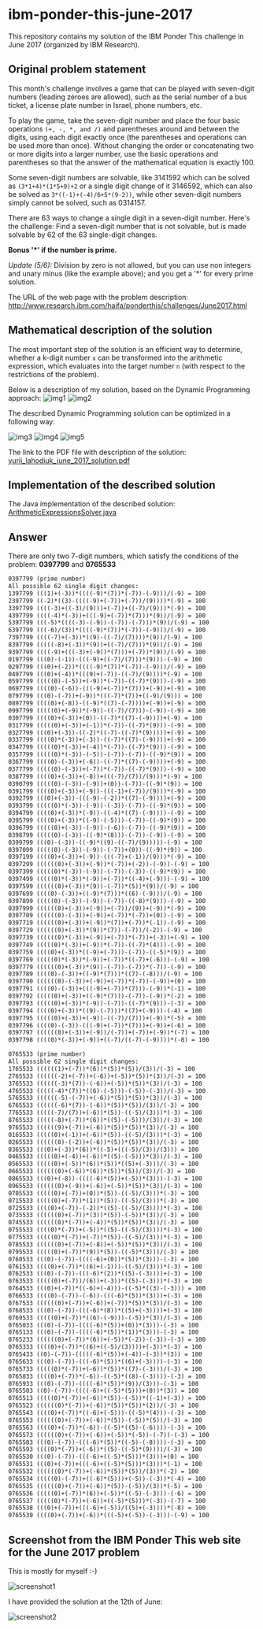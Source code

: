 # ibm-ponder-this-june-2017
This repository contains my solution of the IBM Ponder This challenge in June 2017 (organized by IBM Research).

## Original problem statement
This month's challenge involves a game that can be played with seven-digit numbers (leading zeroes are allowed), such as the serial number of a bus ticket, a license plate number in Israel, phone numbers, etc. 

To play the game, take the seven-digit number and place the four basic operations `(+, -, *, and /)` and parentheses around and between the digits, using each digit exactly once (the parentheses and operations can be used more than once). Without changing the order or concatenating two or more digits into a larger number, use the basic operations and parentheses so that the answer of the mathematical equation is exactly 100. 

Some seven-digit numbers are solvable, like 3141592 which can be solved as `(3*1+4)*(1*5+9)+2` or a single digit change of it 3146592, which can also be solved as `3*((-1)+(-4)/6+5*(9-2))`, while other seven-digit numbers simply cannot be solved, such as 0314157. 

There are 63 ways to change a single digit in a seven-digit number. 
Here's the challenge: Find a seven-digit number that is not solvable, but is made solvable by 62 of the 63 single-digit changes. 

**Bonus '*' if the number is prime.**

*Update (5/6):* Division by zero is not allowed, but you can use non integers and unary minus (like the example above); and you get a '*' for every prime solution.

The URL of the web page with the problem description: http://www.research.ibm.com/haifa/ponderthis/challenges/June2017.html

## Mathematical description of the solution

The most important step of the solution is an efficient way to determine, whether a k-digit number `x` can be transformed into the arithmetic expression, which evaluates into the target number `n` (with respect to the restrictions of the problem).

Below is a description of my solution, based on the Dynamic Programming approach:
![img1](img/img1.png)
![img2](img/img2.png)

The described Dynamic Programming solution can be optimized in a following way:

![img3](img/img3.png)
![img4](img/img4.png)
![img5](img/img5.png)

The link to the PDF file with description of the solution: [yurii_lahodiuk_june_2017_solution.pdf](yurii_lahodiuk_june_2017_solution.pdf)

## Implementation of the described solution

The Java implementation of the described solution: [ArithmeticExpressionsSolver.java](ArithmeticExpressionsSolver.java)

## Answer

There are only two 7-digit numbers, which satisfy the conditions of the problem: **0397799** and **0765533**

```txt
0397799 (prime number)
All possible 62 single digit changes:
1397799	(((1)+(-3))*((((-9)*(7))*(-7))-(-9)))/(-9) = 100
2397799	((-2)*((3)-((((-9)+(-7))+(-7))/(9))))*(-9) = 100
3397799	((((-3)+((-3)/(9)))+(-7))+((-7)/(9)))*(-9) = 100
4397799	((((-4)*(-3))+(((-9)+(-7))*(7)))*(9))/(-9) = 100
5397799	(((-5)*((((-3)-(-9))-(-7))-(-7)))*(9))/(-9) = 100
6397799	(((-6)/(3))*((((-9)*(7))*(-7))-(-9)))/(-9) = 100
7397799	((((-7)+(-3))*((9)-((-7)/(7))))*(9))/(-9) = 100
8397799	(((((-8)+(-3))*(9))+((-7)/(7)))*(9))/(-9) = 100
9397799	((((-9)+(((-3)+(-9))*(7)))+(-7))*(9))/(-9) = 100
0197799	(((0)-(-1))-(((-9)+((-7)/(7)))*(9)))-(-9) = 100
0297799	(((0)+(-2))*((((-9)*(7))*(-7))-(-9)))/(-9) = 100
0497799	(((0)+(-4))*(((9)+(-7))-((-7)/(9))))*(-9) = 100
0597799	(((((0)-(-5))+(-9))*(-7))-((-7)*(9)))-(-9) = 100
0697799	((((0)-(-6))-(((-9)+(-7))*(7)))+(-9))+(-9) = 100
0797799	(((0)-(-7))+(-9))*(((-7)*(7))+((-9)/(9))) = 100
0897799	((((0)+(-8))-((-9)*((7)-(-7))))+(-9))+(-9) = 100
0997799	(((((0)+(-9))*(-9))-((-7)/(7)))-(-9))-(-9) = 100
0307799	((((0)+(-3))+(0))-((-7)*((7)-(-9))))+(-9) = 100
0317799	(((((0)+(-3))+(-1))*(-7))-((-7)*(9)))-(-9) = 100
0327799	(((0)+(-3))-((-2)*((-7)-((-7)*(9)))))+(-9) = 100
0337799	((((0)*(-3))+(-3))-((-7)*((7)-(-9))))+(-9) = 100
0347799	(((((0)*(-3))+(-4))*(-7))-((-7)*(9)))-(-9) = 100
0357799	(((((0)*(-3))-(-5))-(-7))-(-7))-((-9)*(9)) = 100
0367799	((((0)-(-3))+(-6))-((-7)*((7)-(-9))))+(-9) = 100
0377799	(((((0)-(-3))+(-7))*(-7))-((-7)*(9)))-(-9) = 100
0387799	((((0)+(-3))+(-8))+(((-7)/(7))/(9)))*(-9) = 100
0390799	(((((0)-(-3))-(-9))+(0))-(-7))-((-9)*(9)) = 100
0391799	((((0)+(-3))+(-9))-(((-1)+(-7))/(9)))*(-9) = 100
0392799	(((0)+(-3))-(((-9)-(-2))*((7)-(-9))))+(-9) = 100
0393799	(((((0)*(-3))-(-9))-(-3))-(-7))-((-9)*(9)) = 100
0394799	((((0)+(-3))*(-9))-((-4)*((7)-(-9))))-(-9) = 100
0395799	((((0)+(-3))*((-9)-(-5)))-(-7))-((-9)*(9)) = 100
0396799	(((((0)+(-3))-(-9))-(-6))-(-7))-((-9)*(9)) = 100
0398799	(((((0)-(-3))-((-9)*(8)))-(-7))-(-9))-(-9) = 100
0399799	(((0)-(-3))-((-9)*((9)-((-7)/(9)))))-(-9) = 100
0397099	(((((0)-(-3))-(-9))-(-7))+(0))-((-9)*(9)) = 100
0397199	((((0)+(-3))+(-9))-(((-7)+(-1))/(9)))*(-9) = 100
0397299	((((((0)+(-3))+(-9))*(-7))+(-2))-(-9))-(-9) = 100
0397399	(((((0)*(-3))-(-9))-(-7))-(-3))-((-9)*(9)) = 100
0397499	(((((0)*(-3))*(-9))+(-7))*((-4)+(-9)))-(-9) = 100
0397599	((((((0)+(-3))*(9))-(-7))*(5))*(9))/(-9) = 100
0397699	((((0)-(-3))+((-9)*(7)))*((6)-(-9)))/(-9) = 100
0397899	(((((0)-(-3))-(-9))-(-7))-((-8)*(9)))-(-9) = 100
0397999	((((((0)+(-3))+(-9))+(-7))/(9))+(-9))*(-9) = 100
0397709	((((((0)-(-3))+(-9))+(-7))*(-7))+(0))-(-9) = 100
0397719	((((((0)+(-3))+(-9))*(7))+(-7))*(-1))-(-9) = 100
0397729	((((((0)+(-3))*(9))*(7))-(-7))/(-2))-(-9) = 100
0397739	((((((0)*(-3))+(-9))+(-7))*(-7))+(-3))+(-9) = 100
0397749	(((((0)*(-3))+(-9))*(-7))-((-7)*(4)))-(-9) = 100
0397759	((((0)+(-3))*((-9)+(-7)))-(-7))-((-5)*(9)) = 100
0397769	(((((0)*(-3))*(-9))+(-7))*((-7)+(-6)))-(-9) = 100
0397779	((((((0)+(-3))*(9))-(-7))-(-7))*(-7))-(-9) = 100
0397789	((((0)-(-3))+((-9)*(7)))*((7)-(-8)))/(-9) = 100
0397790	((((((0)-(-3))+(-9))+(-7))*(-7))-(-9))+(0) = 100
0397791	((((0)-(-3))+(((-9)+(-7))*(7)))-(-9))*(-1) = 100
0397792	(((((0)+(-3))+((-9)*(7)))-(-7))-(-9))*(-2) = 100
0397793	(((((0)+(-3))*(-9))-(-7))-((-7)*(9)))-(-3) = 100
0397794	((((0)+(-3))*((9)-(-7)))*((7)+(-9)))-(-4) = 100
0397795	(((((0)+(-3))+(-9))-((-7)/(7)))+(-9))*(-5) = 100
0397796	((((0)-(-3))-(((-9)+(-7))*(7)))+(-9))+(-6) = 100
0397797	((((((0)+(-3))+(-9))/(-7))+(-7))+(-9))*(-7) = 100
0397798	((((0)*(-3))+(-9))+((-7)/((-7)-(-9))))*(-8) = 100

0765533 (prime number)
All possible 62 single digit changes:
1765533	((((((1)+(-7))*(6))*(5))*(5))/(3))/(-3) = 100
2765533	((((((-2)+(-7))+(-6))+(-5))*(5))*(3))/(-3) = 100
3765533	((((((-3)*(7))-(-6))+(-5))*(5))*(3))/(-3) = 100
4765533	(((((-4)*(7))*((6)-(-5)))-(-5))-(-3))/(-3) = 100
5765533	((((((-5)-(-7))+(-6))*(5))*(5))*(3))/(-3) = 100
6765533	((((((-6)*(7))-(-6))*(5))*(5))/(3))/(-3) = 100
7765533	(((((-7)/(7))+(-6))*(5))-((-5)/(3)))*(-3) = 100
8765533	(((((-8)+(-7))*(6))*((5)-(-5)))/(3))/(-3) = 100
9765533	((((((9)+(-7))+(-6))*(5))*(5))*(3))/(-3) = 100
0165533	(((((0)+(-1))+(-6))*(5))-((-5)/(3)))*(-3) = 100
0265533	((((((0)-(-2))+(-6))*(5))*(5))*(3))/(-3) = 100
0365533	(((0)+(-3))*(6))*((-5)+(((-5)/(3))/(3))) = 100
0465533	(((((0)+(-4))+(-6))*((5)-(-5)))*(3))/(-3) = 100
0565533	(((((0)+(-5))*(6))*(5))*((5)+(-3)))/(-3) = 100
0665533	((((((0)+(-6))*(6))*(5))*(5))/(3))/(-3) = 100
0865533	(((0)+(-8))-((((-6)*(5))+(-5))*(3)))-(-3) = 100
0965533	((((((0)+(-9))+(-6))+(-5))*(5))*(3))/(-3) = 100
0705533	(((((0)+(-7))+(0))*(5))-((-5)/(3)))*(-3) = 100
0715533	(((((0)+(-7))*(1))*(5))-((-5)/(3)))*(-3) = 100
0725533	((((0)+(-7))-(-2))*((5)-((-5)/(3))))*(-3) = 100
0735533	((((((0)+(-7))*(3))*(5))-(-5))*(3))/(-3) = 100
0745533	((((((0)*(-7))+(-4))*(5))*(5))*(3))/(-3) = 100
0755533	((((0)*(-7))+(-5))*((5)-((-5)/(3))))*(-3) = 100
0775533	(((((0)*(-7))+(-7))*(5))-((-5)/(3)))*(-3) = 100
0785533	((((((0)+(-7))+(-8))+(-5))*(5))*(3))/(-3) = 100
0795533	(((((0)+(-7))*(9))*(5))-((-5)*(3)))/(-3) = 100
0760533	(((0)-(-7))-((((-6)+(0))*(5))*(3)))-(-3) = 100
0761533	((((0)+(-7))*((6)+(-1)))-((-5)/(3)))*(-3) = 100
0762533	(((0)-(-7))-(((-6)*(2))*((5)-(-3))))+(-3) = 100
0763533	(((((0)+(-7))/(6))+(-3))*((5)-(-3)))*(-3) = 100
0764533	(((0)+(-7))*((-6)+(-4)))-((-5)*((3)-(-3))) = 100
0766533	((((0)-(-7))-(-6))-(((-6)*(5))*(3)))+(-3) = 100
0767533	((((((0)+(-7))+(-6))+(-7))*(5))*(3))/(-3) = 100
0768533	(((0)-(-7))-(((-6)*(8))*((5)+(-3))))+(-3) = 100
0769533	(((((0)+(-7))*((6)-(-9)))-(-5))*(3))/(-3) = 100
0765033	(((0)-(-7))-((((-6)*(5))+(0))*(3)))-(-3) = 100
0765133	(((0)-(-7))-((((-6)*(5))*(1))*(3)))-(-3) = 100
0765233	((((((0)+(-7))*(6))+(-5))*(-2))-(-3))-(-3) = 100
0765333	((((0)+(-7))*((6)+((-5)/(3))))+(-3))*(-3) = 100
0765433	((0)-(-7))-(((((-6)*(5))+(-4))-(-3))*(3)) = 100
0765633	(((0)-(-7))-(((-6)*(5))*((6)+(-3))))-(-3) = 100
0765733	(((((0)*(-7))+(-6))*(5))*((7)-(-3)))/(-3) = 100
0765833	((((0)+(-7))*(-6))-((-5)*((8)-(-3))))-(-3) = 100
0765933	(((0)-(-7))-((((-6)*(5))*(9))/(3)))-(-3) = 100
0765503	((0)-(-7))-((((-6)+((-5)*(5)))+(0))*(3)) = 100
0765513	(((((0)*(-7))+(-6))*(5))-(-5))*((-1)+(-3)) = 100
0765523	((((((0)*(-7))+(-6))*(5))*(5))*(2))/(-3) = 100
0765543	((((0)+(-7))*((-6)+(-5)))-((-5)*(4)))-(-3) = 100
0765553	((((((0)+(-7))+(-6))*(5))-(-5))*(5))/(-3) = 100
0765563	((((0)+(-7))*(-6))-((-5)*((5)-(-6))))-(-3) = 100
0765573	((((((0)+(-7))+(-6))+(-5))*(-5))-(-7))-(-3) = 100
0765583	(((0)-(-7))-(((-6)*(5))*((-5)-(-8))))-(-3) = 100
0765593	((((0)*(-7))+(-6))*((5)-((-5)*(9))))/(-3) = 100
0765530	(((0)-(-7))-(((-6)+((-5)*(5)))*(3)))+(0) = 100
0765531	(((0)+(-7))+(((-6)+((-5)*(5)))*(3)))*(-1) = 100
0765532	((((((0)*(-7))+(-6))*(5))*(5))/(3))*(-2) = 100
0765534	(((((0)-(-7))+((-6)*(5)))+(-5))-(-3))*(-4) = 100
0765535	((((((0)+(-7))+(-6))*(5))-(-5))/(3))*(-5) = 100
0765536	(((((0)+(-7))*(6))+(-5))*((-5)-(-3)))-(-6) = 100
0765537	(((((0)*(-7))+(-6))+((-5)*(5)))*(-3))-(-7) = 100
0765538	(((0)+(-7))+(((-6)+(-5))/((5)+(-3))))*(-8) = 100
0765539	((((0)+(-7))+(-6))*(((-5)+(-5))-(-3)))-(-9) = 100
```

## Screenshot from the IBM Ponder This web site for the June 2017 problem
 
This is mostly for myself :-)
 
![screenshot1](img/screenshot1.png)

I have provided the solution at the 12th of June:

![screenshot2](img/screenshot2.png)
